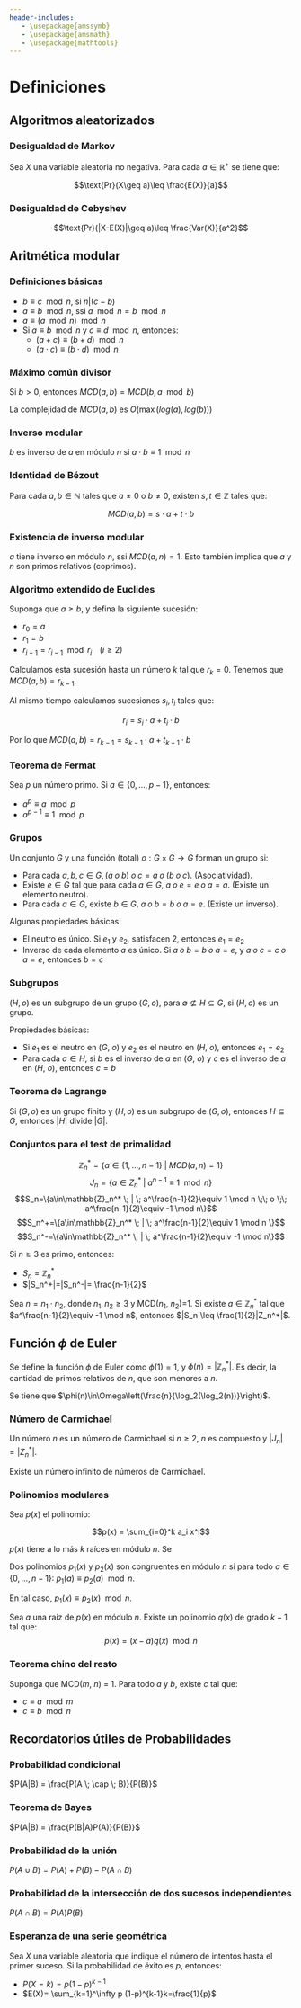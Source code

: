 ```yaml
---
header-includes:
   - \usepackage{amssymb}
   - \usepackage{amsmath}
   - \usepackage{mathtools}
---
```


# Definiciones

## Algoritmos aleatorizados

### Desigualdad de Markov

Sea $X$ una variable aleatoria no negativa. Para cada $a \in \mathbb{R}^+$ se tiene que:

$$\text{Pr}(X\geq a)\leq \frac{E(X)}{a}$$

### Desigualdad de Cebyshev

$$\text{Pr}(|X-E(X)|\geq a)\leq \frac{Var(X)}{a^2}$$

## Aritmética modular

### Definiciones básicas

- $b \equiv c \mod n$, si $n | (c-b)$
- $a \equiv b \mod n$, ssi $a \mod n = b \mod n$
- $a \equiv (a \mod n) \mod n$
- Si $a \equiv b \mod n$ y $c \equiv d \mod n$, entonces:
  - $(a + c) \equiv (b + d) \mod n$
  - $(a \cdot c) \equiv (b \cdot d) \mod n$

### Máximo común divisor

Si $b > 0$, entonces $MCD(a, b) = MCD(b, a \mod b)$

La complejidad de $MCD(a, b)$ es $O(\max(log(a), log(b)))$

### Inverso modular

$b$ es inverso de $a$ en módulo $n$ si $a \cdot b \equiv 1 \mod n$

### Identidad de Bézout

Para cada $a, b \in \mathbb{N}$ tales que $a \not=0$ o $b\not=0$, existen $s,t \in \mathbb{Z}$ tales que:

$$MCD(a, b) = s \cdot a + t \cdot b$$

### Existencia de inverso modular

$a$ tiene inverso en módulo $n$, ssi $MCD(a, n)=1$. Esto también implica que $a$ y $n$ son primos relativos (coprimos).

### Algoritmo extendido de Euclides

Suponga que $a \geq b$, y defina la siguiente sucesión:

- $r_0 = a$
- $r_1 = b$
- $r_{i+1} = r_{i-1} \mod r_i \;\;\;\; (i\geq 2)$

Calculamos esta sucesión hasta un número $k$ tal que $r_k=0$. Tenemos que $MCD(a, b) = r_{k-1}$.

Al mismo tiempo calculamos sucesiones $s_i, t_i$ tales que:

$$r_i = s_i\cdot a + t_i\cdot b$$

Por lo que $MCD(a, b) = r_{k-1} = s_{k-1}\cdot a + t_{k-1}\cdot b$

### Teorema de Fermat

Sea $p$ un número primo. Si $a \in \{0,\dots, p - 1\}$, entonces:

- $a^p \equiv a \mod p$
- $a^{p-1} \equiv 1 \mod p$

### Grupos

Un conjunto $G$ y una función (total) $o : G \times G \rightarrow G$ forman un grupo si:

- Para cada $a, b, c \in G, (a \; o \; b) \; o \; c = a \; o \; (b \; o \; c)$. (Asociatividad).
- Existe $e\in G$ tal que para cada $a \in G$, $a \; o \; e = e \; o \; a = a$. (Existe un elemento neutro).
- Para cada $a \in G$, existe $b \in G$, $a \; o \; b = b\; o \; a = e$. (Existe un inverso).

Algunas propiedades básicas:

- El neutro es único. Si $e_1$ y $e_2$, satisfacen 2, entonces $e_1 = e_2$
- Inverso de cada elemento $a$ es único. Si $a \; o \; b = b \; o \; a = e$, y $a \; o \; c = c \; o \; a = e$, entonces $b = c$

### Subgrupos

$(H, o)$ es un subgrupo de un grupo $(G, o)$, para $\emptyset \not\subseteq H \subseteq G$, si $(H, o)$ es un grupo.

Propiedades básicas:

- Si $e_1$ es el neutro en ($G$, $o$) y $e_2$ es el neutro en ($H$, $o$), entonces $e_1 = e_2$
- Para cada $a\in H$, si $b$ es el inverso de $a$ en ($G$, $o$) y $c$ es el inverso de $a$ en ($H$, $o$), entonces $c=b$

### Teorema de Lagrange

Si $(G, o)$ es un grupo finito y $(H, o)$ es un subgrupo de $(G, o)$, entonces $H \subseteq G$, entonces $|H|$ divide $|G|$.

### Conjuntos para el test de primalidad

$$\mathbb{Z}_n^* = \{a\in\{1,\dots,n-1\} \; | \; MCD(a,n)=1\}$$
$$J_n = \{a\in Z_n^* \; | \; a^{n-1}\equiv 1 \mod n\}$$
$$S_n=\{a\in\mathbb{Z}_n^* \; | \; a^\frac{n-1}{2}\equiv 1 \mod n \;\; o \;\; a^\frac{n-1}{2}\equiv -1 \mod n\}$$
$$S_n^+=\{a\in\mathbb{Z}_n^* \; | \; a^\frac{n-1}{2}\equiv 1 \mod n \}$$
$$S_n^-=\{a\in\mathbb{Z}_n^* \; | \; a^\frac{n-1}{2}\equiv -1 \mod n\}$$

Si $n\geq 3$ es primo, entonces:

- $S_n = \mathbb{Z}_n^*$
- $|S_n^+|=|S_n^-|= \frac{n-1}{2}$

Sea $n=n_1\cdot n_2$, donde $n_1,n_2\geq 3$ y MCD($n_1$, $n_2$)=1. Si existe $a\in \mathbb{Z}_n^*$ tal que $a^\frac{n-1}{2}\equiv -1 \mod n$, entonces $|S_n|\leq \frac{1}{2}|Z_n^*|$.

## Función $\phi$ de Euler

Se define la función $\phi$ de Euler como $\phi(1) = 1$, y $\phi(n) = |\mathbb{Z}_n^*|$. Es decir, la cantidad de primos relativos de $n$, que son menores a $n$.

Se tiene que $\phi(n)\in\Omega\left(\frac{n}{\log_2(\log_2(n))}\right)$.

### Número de Carmichael

Un número $n$ es un número de Carmichael si $n\geq 2$, $n$ es compuesto y $|J_n| = |Z_n^*|$.

Existe un número infinito de números de Carmichael.

### Polinomios modulares

Sea $p(x)$ el polinomio:

$$p(x) = \sum_{i=0}^k a_i x^i$$

$p(x)$ tiene a lo más $k$ raíces en módulo $n$. Se

Dos polinomios $p_1(x)$ y $p_2(x)$ son congruentes en módulo $n$ si para todo $a\in\{0,\dots,n-1\}$:
$p_1(a) \equiv p_2(a) \mod n$.

En tal caso, $p_1(x)\equiv p_2(x) \mod n$.

Sea $a$ una raíz de $p(x)$ en módulo $n$. Existe un polinomio $q(x)$ de grado $k-1$ tal que:
$$p(x)=(x-a)q(x)\mod n$$

### Teorema chino del resto

Suponga que MCD($m$, $n$) = 1. Para todo $a$ y $b$, existe $c$ tal que:

- $c \equiv a \mod m$
- $c \equiv b \mod n$

## Recordatorios útiles de Probabilidades

### Probabilidad condicional

$P(A|B) = \frac{P(A \; \cap \; B)}{P(B)}$

### Teorema de Bayes

$P(A|B) = \frac{P(B|A)P(A)}{P(B)}$

### Probabilidad de la unión

$P(A \cup B) = P(A) + P(B) - P(A \cap B)$

### Probabilidad de la intersección de dos sucesos independientes

$P(A \cap B) = P(A)P(B)$

### Esperanza de una serie geométrica

Sea $X$ una variable aleatoria que indique el número de intentos hasta el primer suceso. Si la probabilidad de éxito es $p$, entonces:

- $P(X=k) = p (1-p)^{k-1}$
- $E(X)= \sum_{k=1}^\infty p (1-p)^{k-1}k=\frac{1}{p}$